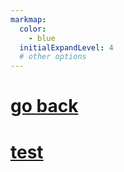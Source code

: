 ```yaml
---
markmap:
  color:
    - blue
  initialExpandLevel: 4
  # other options
---
```


# [go back](../index.html)
# [test](test/index.html)
